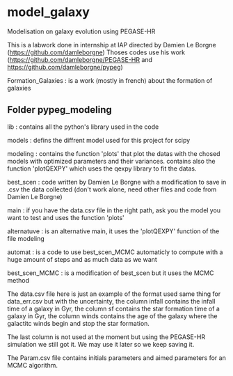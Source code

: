 # model_galaxy
Modelisation on galaxy evolution using PEGASE-HR

This is a labwork done in internship at IAP directed by Damien Le Borgne (https://github.com/damleborgne)
Thoses codes use his work (https://github.com/damleborgne/PEGASE-HR and https://github.com/damleborgne/pypeg)

Formation_Galaxies : is a work (mostly in french) about the formation of galaxies

## Folder pypeg_modeling

lib : contains all the python's library used in the code

models : defins the diffrent model used for this project for scipy

modeling : contains the function 'plots' that plot the datas with the chosed models with optimized
           parameters and their variances.
           contains also the function 'plotQEXPY' which uses the qexpy library to fit the datas.
           
best_scen : code written by Damien Le Borgne with a modification to save in .csv the data collected (don't work alone, need other files and code from Damien Le Borgne)

main : if you have the data.csv file in the right path, ask you the model you want to test
       and uses the function 'plots'
       
alternatuve : is an alternative main, it uses the 'plotQEXPY' function of the file modeling

automat : is a code to use best_scen_MCMC automaticly to compute with a huge amount of steps and as much data as we want

best_scen_MCMC : is a modification of best_scen but it uses the MCMC method
       
The data.csv file here is just an example of the format used same thing for data_err.csv but with the uncertainty,
the column infall contains the infall time of a galaxy in Gyr,
the column sf contains the star formation time of a galaxy in Gyr,
the column winds contains the age of the galaxy where the galactitc winds begin and stop the star formation.

The last column is not used at the moment but using the PEGASE-HR simulation we still got it. We may use it later so we keep saving it.

The Param.csv file contains initials parameters and aimed parameters for an MCMC algorithm.
